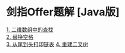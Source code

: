 # 剑指Offer题解 [Java版]
[1. 二维数组中的查找](https://github.com/heyheyheyi/Sword-pointing-to-offer/blob/main/java_solution/1%E4%BA%8C%E7%BB%B4%E6%95%B0%E7%BB%84%E4%B8%AD%E7%9A%84%E6%9F%A5%E6%89%BE.md)  
[2. 替换空格](https://github.com/heyheyheyi/Sword-pointing-to-offer/blob/main/java_solution/2%E6%9B%BF%E6%8D%A2%E7%A9%BA%E6%A0%BC.md)  
[3. 从尾到头打印链表](https://github.com/heyheyheyi/Sword-pointing-to-offer/blob/main/java_solution/3%E4%BB%8E%E5%B0%BE%E5%88%B0%E5%A4%B4%E6%89%93%E5%8D%B0%E9%93%BE%E8%A1%A8.md) 
[4. 重建二叉树](https://github.com/heyheyheyi/Sword-pointing-to-offer/blob/main/java_solution/4%E9%87%8D%E5%BB%BA%E4%BA%8C%E5%8F%89%E6%A0%91.md)  

